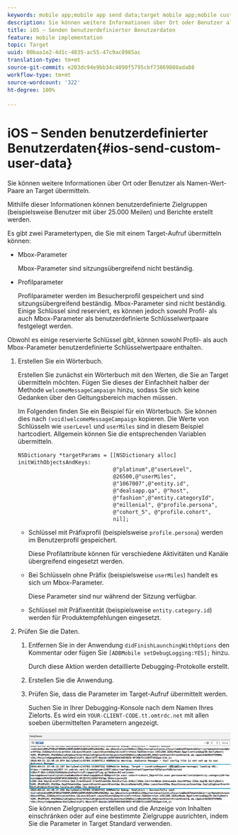 ```yaml
---
keywords: mobile app;mobile app send data;target mobile app;mobile custom user data;mobile app custom data
description: Sie können weitere Informationen über Ort oder Benutzer als Namen-Wert-Paare an Target übermitteln.
title: iOS – Senden benutzerdefinierter Benutzerdaten
feature: mobile implementation
topic: Target
uuid: 00baa1e2-4d1c-4835-ac55-47c9ac8985ac
translation-type: tm+mt
source-git-commit: e203dc94e9bb34c4090f5795cbf73869808ada88
workflow-type: tm+mt
source-wordcount: '322'
ht-degree: 100%

---
```



# iOS – Senden benutzerdefinierter Benutzerdaten{#ios-send-custom-user-data}

Sie können weitere Informationen über Ort oder Benutzer als Namen-Wert-Paare an Target übermitteln.

Mithilfe dieser Informationen können benutzerdefinierte Zielgruppen (beispielsweise Benutzer mit über 25.000 Meilen) und Berichte erstellt werden.

Es gibt zwei Parametertypen, die Sie mit einem Target-Aufruf übermitteln können:

* Mbox-Parameter

   Mbox-Parameter sind sitzungsübergreifend nicht beständig.
* Profilparameter

   Profilparameter werden im Besucherprofil gespeichert und sind sitzungsübergreifend beständig. Mbox-Parameter sind nicht beständig. Einige Schlüssel sind reserviert, es können jedoch sowohl Profil- als auch Mbox-Parameter als benutzerdefinierte Schlüsselwertpaare festgelegt werden.

Obwohl es einige reservierte Schlüssel gibt, können sowohl Profil- als auch Mbox-Parameter benutzerdefinierte Schlüsselwertpaare enthalten.

1. Erstellen Sie ein Wörterbuch.

   Erstellen Sie zunächst ein Wörterbuch mit den Werten, die Sie an Target übermitteln möchten. Fügen Sie dieses der Einfachheit halber der Methode `welcomeMessageCampaign` hinzu, sodass Sie sich keine Gedanken über den Geltungsbereich machen müssen.

   Im Folgenden finden Sie ein Beispiel für ein Wörterbuch. Sie können dies nach `(void)welcomeMessageCampaign` kopieren. Die Werte von Schlüsseln wie `userLevel` und `userMiles` sind in diesem Beispiel hartcodiert. Allgemein können Sie die entsprechenden Variablen übermitteln.

   ```
   NSDictionary *targetParams = [[NSDictionary alloc] initWithObjectsAndKeys: 
                                 @"platinum",@"userLevel", 
                                 @26500,@"userMiles", 
                                 @"1067007",@"entity.id", 
                                 @"dealsapp.qa", @"host", 
                                 @"fashion",@"entity.categoryId", 
                                 @"millenial", @"profile.persona", 
                                 @"cohort_5", @"profile.cohort", 
                                 nil];
   ```

   * Schlüssel mit Präfixprofil (beispielsweise `profile.persona`) werden im Benutzerprofil gespeichert.

      Diese Profilattribute können für verschiedene Aktivitäten und Kanäle übergreifend eingesetzt werden.

   * Bei Schlüsseln ohne Präfix (beispielsweise `userMiles`) handelt es sich um Mbox-Parameter.

      Diese Parameter sind nur während der Sitzung verfügbar.

   * Schlüssel mit Präfixentität (beispielsweise `entity.category.id`) werden für Produktempfehlungen eingesetzt.

1. Prüfen Sie die Daten.
   1. Entfernen Sie in der Anwendung `didFinishLaunchingWithOptions` den Kommentar oder fügen Sie `[ADBMobile setDebugLogging:YES];` hinzu.

      Durch diese Aktion werden detaillierte Debugging-Protokolle erstellt.
   1. Erstellen Sie die Anwendung.
   1. Prüfen Sie, dass die Parameter im Target-Aufruf übermittelt werden.

      Suchen Sie in Ihrer Debugging-Konsole nach dem Namen Ihres Zielorts. Es wird ein `YOUR-CLIENT-CODE.tt.omtrdc.net` mit allen soeben übermittelten Parametern angezeigt.

      ![](assets/mobile-debug.png)
   Sie können Zielgruppen erstellen und die Anzeige von Inhalten einschränken oder auf eine bestimmte Zielgruppe ausrichten, indem Sie die Parameter in Target Standard verwenden.
